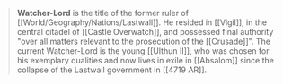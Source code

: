> **Watcher-Lord** is the title of the former ruler of [[World/Geography/Nations/Lastwall]]. He resided in [[Vigil]], in the central citadel of [[Castle Overwatch]], and possessed final authority "over all matters relevant to the prosecution of the [[Crusade]]". The current Watcher-Lord is the young [[Ulthun II]], who was chosen for his exemplary qualities and now lives in exile in [[Absalom]] since the collapse of the Lastwall government in [[4719 AR]].







